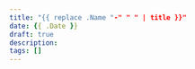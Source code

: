 ```yaml
---
title: "{{ replace .Name "-" " " | title }}"
date: {{ .Date }}
draft: true
description:
tags: []
---
```

